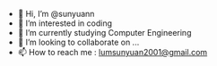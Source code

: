 - 👋 Hi, I’m @sunyuann
- 👀 I’m interested in coding
- 🌱 I’m currently studying Computer Engineering
- 💞️ I’m looking to collaborate on ...
- 📫 How to reach me : lumsunyuan2001@gmail.com

<!---
sunyuann/sunyuann is a ✨ special ✨ repository because its `README.md` (this file) appears on your GitHub profile.
You can click the Preview link to take a look at your changes.
--->
